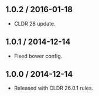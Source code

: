 1.0.2 / 2016-01-18
------------------

- CLDR 28 update.


1.0.1 / 2014-12-14
------------------

- Fixed bower config.


1.0.0 / 2014-12-14
------------------

- Released with CLDR 26.0.1 rules.

